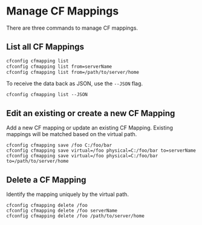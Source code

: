 # Manage CF Mappings

There are three commands to manage CF mappings.

## List all CF Mappings

```bash
cfconfig cfmapping list
cfconfig cfmapping list from=serverName
cfconfig cfmapping list from=/path/to/server/home
```

To receive the data back as JSON, use the `--JSON` flag.

```text
cfconfig cfmapping list --JSON
```

## Edit an existing or create a new CF Mapping

Add a new CF mapping or update an existing CF Mapping. Existing mappings will be matched based on the virtual path.

```text
cfconfig cfmapping save /foo C:/foo/bar
cfconfig cfmapping save virtual=/foo physical=C:/foo/bar to=serverName
cfconfig cfmapping save virtual=/foo physical=C:/foo/bar to=/path/to/server/home
```

## Delete a CF Mapping

Identify the mapping uniquely by the virtual path.

```text
cfconfig cfmapping delete /foo
cfconfig cfmapping delete /foo serverName
cfconfig cfmapping delete /foo /path/to/server/home
```

